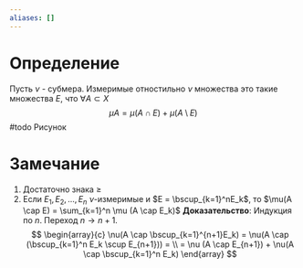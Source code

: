 ```yaml
---
aliases: []
---
```

# Определение
Пусть $\nu$ - субмера. Измеримые отностильно $\nu$ множества это такие множества $E$, что $\forall A \subset X$ 
$$\mu A = \mu (A \cap E) + \mu (A \setminus E)$$
#todo Рисунок
# Замечание
1. Достаточно знака $\geq$
2. Если $E_1, E_2, ..., E_n$  $\nu$-измеримые и $E = \bscup_{k=1}^nE_k$, то $\mu(A \cap E) = \sum_{k=1}^n \mu (A \cap E_k)$
   **Доказательство**: Индукция по $n$. Переход $n \to n+1$. $$
   \begin{array}{c}
   \nu(A \cap \bscup_{k=1}^{n+1}E_k) = \nu(A \cap (\bscup_{k=1}^n E_k \scup E_{n+1})) = \\ = \nu (A \cap E_{n+1}) + \nu(A \cap \bscup_{k=1}^n E_k)
   \end{array}
   $$ 